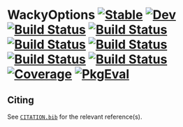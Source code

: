 # WackyOptions [![Stable](https://img.shields.io/badge/docs-stable-blue.svg)](https://tester.github.io/WackyOptions.jl/stable) [![Dev](https://img.shields.io/badge/docs-dev-blue.svg)](https://tester.github.io/WackyOptions.jl/dev) [![Build Status](https://github.com/tester/WackyOptions.jl/actions/workflows/CI.yml/badge.svg?branch=whackybranch)](https://github.com/tester/WackyOptions.jl/actions/workflows/CI.yml?query=branch%3Awhackybranch) [![Build Status](https://x.com/tester/WackyOptions.jl/badges/whackybranch/pipeline.svg)](https://x.com/tester/WackyOptions.jl/pipelines) [![Build Status](https://travis-ci.com/tester/WackyOptions.jl.svg?branch=whackybranch)](https://travis-ci.com/tester/WackyOptions.jl) [![Build Status](https://ci.appveyor.com/api/projects/status/github/tester/WackyOptions.jl?svg=true)](https://ci.appveyor.com/project/tester/WackyOptions-jl) [![Build Status](https://cloud.drone.io/api/badges/tester/WackyOptions.jl/status.svg)](https://cloud.drone.io/tester/WackyOptions.jl) [![Build Status](https://api.cirrus-ci.com/github/tester/WackyOptions.jl.svg)](https://cirrus-ci.com/github/tester/WackyOptions.jl) [![Coverage](https://coveralls.io/repos/github/tester/WackyOptions.jl/badge.svg?branch=whackybranch)](https://coveralls.io/github/tester/WackyOptions.jl?branch=whackybranch) [![PkgEval](https://JuliaCI.github.io/NanosoldierReports/pkgeval_badges/W/WackyOptions.svg)](https://JuliaCI.github.io/NanosoldierReports/pkgeval_badges/report.html)

## Citing

See [`CITATION.bib`](CITATION.bib) for the relevant reference(s).
